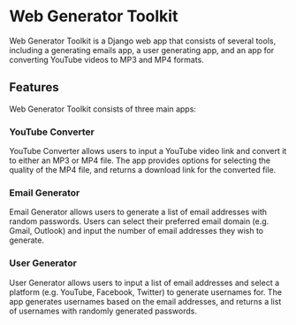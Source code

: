 # Web Generator Toolkit
Web Generator Toolkit is a Django web app that consists of several tools, including a generating emails app, a user generating app, and an app for converting YouTube videos to MP3 and MP4 formats.

## Features
Web Generator Toolkit consists of three main apps:

### YouTube Converter
YouTube Converter allows users to input a YouTube video link and convert it to either an MP3 or MP4 file. The app provides options for selecting the quality of the MP4 file, and returns a download link for the converted file.

### Email Generator
Email Generator allows users to generate a list of email addresses with random passwords. Users can select their preferred email domain (e.g. Gmail, Outlook) and input the number of email addresses they wish to generate.

### User Generator
User Generator allows users to input a list of email addresses and select a platform (e.g. YouTube, Facebook, Twitter) to generate usernames for. The app generates usernames based on the email addresses, and returns a list of usernames with randomly generated passwords.
